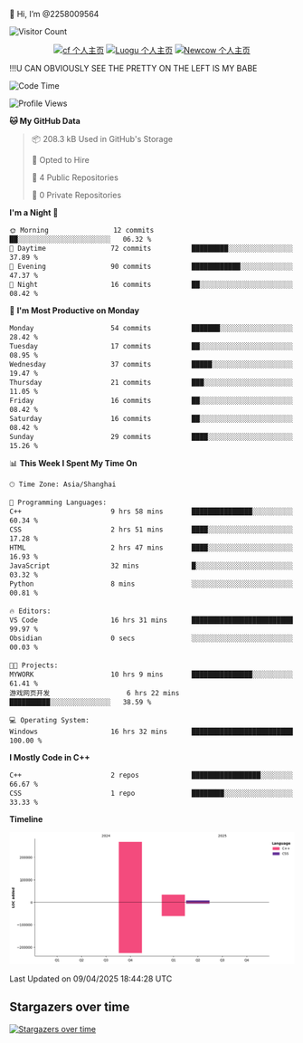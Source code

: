  👋 Hi, I’m @2258009564

![Visitor Count](https://profile-counter.glitch.me/{2258009564}/count.svg)

<!---
2258009564/2258009564 is a ✨ special ✨ repository because its `README.md` (this file) appears on your GitHub profile.
You can click the Preview link to take a look at your changes.
--->

<div align="center">

[![cf 个人主页](https://img.shields.io/badge/codeforces-alisa22580-yellow)](https://codeforces.com/profile/alisa22580)
[![Luogu 个人主页](https://img.shields.io/badge/Luogu-alisa_kujou-blue)](https://www.luogu.com.cn/user/1440708)
[![Newcow 个人主页](https://img.shields.io/badge/nowcoder-lzy-blue)](https://ac.nowcoder.com/acm/contest/profile/51334038)

</div>

!!!U CAN OBVIOUSLY SEE THE PRETTY ON THE LEFT IS MY BABE



<!--START_SECTION:waka-->
![Code Time](http://img.shields.io/badge/Code%20Time-228%20hrs%2011%20mins-blue)

![Profile Views](http://img.shields.io/badge/Profile%20Views-0-blue)

**🐱 My GitHub Data** 

> 📦 208.3 kB Used in GitHub's Storage 
 > 
> 💼 Opted to Hire
 > 
> 📜 4 Public Repositories 
 > 
> 🔑 0 Private Repositories 
 > 
**I'm a Night 🦉** 

```text
🌞 Morning                12 commits          ██░░░░░░░░░░░░░░░░░░░░░░░   06.32 % 
🌆 Daytime                72 commits          █████████░░░░░░░░░░░░░░░░   37.89 % 
🌃 Evening                90 commits          ████████████░░░░░░░░░░░░░   47.37 % 
🌙 Night                  16 commits          ██░░░░░░░░░░░░░░░░░░░░░░░   08.42 % 
```
📅 **I'm Most Productive on Monday** 

```text
Monday                   54 commits          ███████░░░░░░░░░░░░░░░░░░   28.42 % 
Tuesday                  17 commits          ██░░░░░░░░░░░░░░░░░░░░░░░   08.95 % 
Wednesday                37 commits          █████░░░░░░░░░░░░░░░░░░░░   19.47 % 
Thursday                 21 commits          ███░░░░░░░░░░░░░░░░░░░░░░   11.05 % 
Friday                   16 commits          ██░░░░░░░░░░░░░░░░░░░░░░░   08.42 % 
Saturday                 16 commits          ██░░░░░░░░░░░░░░░░░░░░░░░   08.42 % 
Sunday                   29 commits          ████░░░░░░░░░░░░░░░░░░░░░   15.26 % 
```


📊 **This Week I Spent My Time On** 

```text
🕑︎ Time Zone: Asia/Shanghai

💬 Programming Languages: 
C++                      9 hrs 58 mins       ███████████████░░░░░░░░░░   60.34 % 
CSS                      2 hrs 51 mins       ████░░░░░░░░░░░░░░░░░░░░░   17.28 % 
HTML                     2 hrs 47 mins       ████░░░░░░░░░░░░░░░░░░░░░   16.93 % 
JavaScript               32 mins             █░░░░░░░░░░░░░░░░░░░░░░░░   03.32 % 
Python                   8 mins              ░░░░░░░░░░░░░░░░░░░░░░░░░   00.81 % 

🔥 Editors: 
VS Code                  16 hrs 31 mins      █████████████████████████   99.97 % 
Obsidian                 0 secs              ░░░░░░░░░░░░░░░░░░░░░░░░░   00.03 % 

🐱‍💻 Projects: 
MYWORK                   10 hrs 9 mins       ███████████████░░░░░░░░░░   61.41 % 
游戏网页开发                   6 hrs 22 mins       ██████████░░░░░░░░░░░░░░░   38.59 % 

💻 Operating System: 
Windows                  16 hrs 32 mins      █████████████████████████   100.00 % 
```

**I Mostly Code in C++** 

```text
C++                      2 repos             █████████████████░░░░░░░░   66.67 % 
CSS                      1 repo              ████████░░░░░░░░░░░░░░░░░   33.33 % 
```



**Timeline**

![Lines of Code chart](https://raw.githubusercontent.com/2258009564/2258009564/main/assets/bar_graph.png)


 Last Updated on 09/04/2025 18:44:28 UTC
<!--END_SECTION:waka-->

## Stargazers over time
[![Stargazers over time](https://starchart.cc/2258009564/2258009564.svg?variant=adaptive)](https://starchart.cc/2258009564/2258009564)
